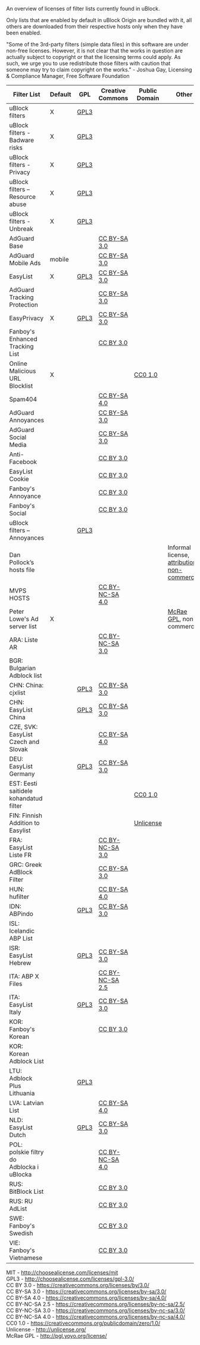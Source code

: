 An overview of licenses of filter lists currently found in uBlock.

Only lists that are enabled by default in uBlock Origin are bundled with it, all others are downloaded from their respective hosts only when they have been enabled.

"Some of the 3rd-party filters (simple data files) in this software are under non-free licenses. However, it is not clear that the works in question are actually subject to copyright or that the licensing terms could apply. As such, we urge you to use redistribute those filters with caution that someone may try to claim copyright on the works." - Joshua Gay, Licensing & Compliance Manager, Free Software Foundation

Filter List | Default | GPL | Creative Commons | Public Domain | Other | Undetermined
----------- | ------- | --- | ---------------- | ------------- | ----- | ------------
uBlock filters |X| [GPL3](https://github.com/uBlockOrigin/uAssets/blob/master/LICENSE) ||||
uBlock filters - Badware risks |X| [GPL3](https://github.com/uBlockOrigin/uAssets/blob/master/LICENSE) ||||
uBlock filters - Privacy |X| [GPL3](https://github.com/uBlockOrigin/uAssets/blob/master/LICENSE) ||||
uBlock filters – Resource abuse |X| [GPL3](https://github.com/uBlockOrigin/uAssets/blob/master/LICENSE) ||||
uBlock filters - Unbreak |X| [GPL3](https://github.com/uBlockOrigin/uAssets/blob/master/LICENSE) ||||
AdGuard Base ||| [CC BY-SA 3.0](https://filters.adtidy.org/extension/ublock/filters/2_without_easylist.txt) |||
AdGuard Mobile Ads | mobile || [CC BY-SA 3.0](https://filters.adtidy.org/extension/ublock/filters/11.txt) |||
EasyList‎ |X| [GPL3](https://easylist-downloads.adblockplus.org/COPYING) | [CC BY-SA 3.0](https://easylist-downloads.adblockplus.org/COPYING) |||
AdGuard Tracking Protection ||| [CC BY-SA 3.0](https://filters.adtidy.org/extension/ublock/filters/3.txt) |||
EasyPrivacy‎ |X| [GPL3](https://easylist-downloads.adblockplus.org/COPYING) | [CC BY-SA 3.0](https://easylist-downloads.adblockplus.org/COPYING) |||
Fanboy's Enhanced Tracking List‎ ||| [CC BY 3.0](https://fanboy.co.nz/enhancedstats.txt) |||
Online Malicious URL Blocklist |X||| [CC0 1.0](https://gitlab.com/curben/urlhaus-filter/raw/master/urlhaus-filter-online.txt) ||
Spam404‎ ||| [CC BY-SA 4.0](https://github.com/Spam404/lists/blob/master/LICENSE.md/LICENSE.md) |||
AdGuard Annoyances ||| [CC BY-SA 3.0](https://filters.adtidy.org/extension/ublock/filters/14.txt) |||
AdGuard Social Media ||| [CC BY-SA 3.0](https://filters.adtidy.org/extension/ublock/filters/4.txt) |||
Anti-Facebook ||| [CC BY 3.0](https://fanboy.co.nz/fanboy-antifacebook.txt) |||
EasyList Cookie ||| [CC BY 3.0](https://easylist-downloads.adblockplus.org/easylist-cookie.txt) |||
Fanboy's Annoyance ||| [CC BY 3.0](https://easylist-downloads.adblockplus.org/fanboy-annoyance.txt) |||
Fanboy's Social |||[CC BY 3.0](https://easylist-downloads.adblockplus.org/fanboy-social.txt)|||
uBlock filters – Annoyances || [GPL3](https://github.com/uBlockOrigin/uAssets/blob/master/LICENSE) ||||
Dan Pollock’s hosts file‎ |||||Informal license, [attribution, non-commercial](http://someonewhocares.org/hosts/hosts)|
MVPS HOSTS‎ |||[CC BY-NC-SA 4.0](http://winhelp2002.mvps.org/hosts.txt)|||
Peter Lowe's Ad server list‎ |X||||[McRae GPL](http://pgl.yoyo.org/license/), non-commercial|
ARA: Liste AR‎ |||[CC BY-NC-SA 3.0](https://liste-ar-adblock.googlecode.com/hg/Liste_AR.txt)|||
BGR: Bulgarian Adblock list‎ ||||||X
CHN: China: cjxlist ||[GPL3](https://raw.githubusercontent.com/cjx82630/cjxlist/master/cjxlist.txt)|[CC BY-SA 3.0](https://raw.githubusercontent.com/cjx82630/cjxlist/master/cjxlist.txt)|||
CHN: EasyList China ||[GPL3](https://easylist-downloads.adblockplus.org/COPYING)|[CC BY-SA 3.0](https://easylist-downloads.adblockplus.org/COPYING)|||
CZE, SVK: EasyList Czech and Slovak‎ |||[CC BY-SA 4.0](https://raw.githubusercontent.com/tomasko126/easylistczechandslovak/master/filters.txt)|||
DEU: EasyList Germany‎ ||[GPL3](https://easylist-downloads.adblockplus.org/COPYING)|[CC BY-SA 3.0](https://easylist-downloads.adblockplus.org/COPYING)|||
EST: Eesti saitidele kohandatud filter‎ ||||[CC0 1.0](http://adblock.ee/list.php)||
FIN: Finnish Addition to Easylist‎ ||||[Unlicense](https://iadb.azurewebsites.net/Finland_adb.txt)||
FRA: EasyList Liste FR‎ |||[CC BY-NC-SA 3.0](http://www.adblock-listefr.com/A_propos)|||
GRC: Greek AdBlock Filter‎ |||[CC BY-SA 3.0](https://www.void.gr/kargig/void-gr-filters.txt)|||
HUN: hufilter‎ |||[CC BY-SA 4.0](https://github.com/szpeter80/hufilter/blob/master/README.md)|||
IDN: ABPindo‎ ||[GPL3](https://raw.githubusercontent.com/heradhis/indonesianadblockrules/master/COPYING)|[CC BY-SA 3.0](https://raw.githubusercontent.com/heradhis/indonesianadblockrules/master/COPYING)|||
ISL: Icelandic ABP List‎ ||||||X
ISR: EasyList Hebrew‎ ||[GPL3](https://raw.github.com/AdBlockPlusIsrael/EasyListHebrew/master/EasyListHebrew.txt)|[CC BY-SA 3.0](https://raw.github.com/AdBlockPlusIsrael/EasyListHebrew/master/EasyListHebrew.txt)|||
ITA: ABP X Files‎ |||[CC BY-NC-SA 2.5](http://noads.it/#contact)|||
ITA: EasyList Italy‎ ||[GPL3](https://easylist-downloads.adblockplus.org/COPYING)|[CC BY-SA 3.0](https://easylist-downloads.adblockplus.org/COPYING)|||
KOR: Fanboy's Korean‎ |||[CC BY 3.0](https://www.fanboy.co.nz/fanboy-korean.txt)|||
KOR: Korean Adblock List‎ ||||||X
LTU: Adblock Plus Lithuania‎ ||[GPL3](http://margevicius.lt/easylistlithuania.txt)||||
LVA: Latvian List‎ |||[CC BY-SA 4.0](https://notabug.org/latvian-list/adblock-latvian/raw/master/lists/latvian-list.txt)|||
NLD: EasyList Dutch‎ ||[GPL3](https://easylist-downloads.adblockplus.org/COPYING)|[CC BY-SA 3.0](https://easylist-downloads.adblockplus.org/COPYING)|||
POL: polskie filtry do Adblocka i uBlocka‎ |||[CC BY-NC-SA 4.0](https://www.certyficate.it/adblock/adblock.txt)|||
RUS: BitBlock List |||[CC BY 3.0](https://easylist-downloads.adblockplus.org/bitblock.txt)|||
RUS: RU AdList |||[CC BY 3.0](https://easylist-downloads.adblockplus.org/advblock.txt)|||
SWE: Fanboy's Swedish‎ |||[CC BY 3.0](https://www.fanboy.co.nz/fanboy-swedish.txt)|||
VIE: Fanboy's Vietnamese‎ |||[CC BY 3.0](https://www.fanboy.co.nz/fanboy-vietnam.txt)|||

MIT - http://choosealicense.com/licenses/mit  
GPL3 - http://choosealicense.com/licenses/gpl-3.0/  
CC BY 3.0 - https://creativecommons.org/licenses/by/3.0/  
CC BY-SA 3.0 - https://creativecommons.org/licenses/by-sa/3.0/  
CC BY-SA 4.0 - https://creativecommons.org/licenses/by-sa/4.0/  
CC BY-NC-SA 2.5 - https://creativecommons.org/licenses/by-nc-sa/2.5/  
CC BY-NC-SA 3.0 - https://creativecommons.org/licenses/by-nc-sa/3.0/  
CC BY-NC-SA 4.0 - https://creativecommons.org/licenses/by-nc-sa/4.0/  
CC0 1.0 - https://creativecommons.org/publicdomain/zero/1.0/  
Unlicense - http://unlicense.org/  
McRae GPL - http://pgl.yoyo.org/license/  